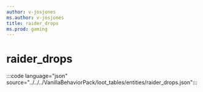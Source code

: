 ```yaml
---
author: v-josjones
ms.author: v-josjones
title: raider_drops
ms.prod: gaming
---
```


# raider_drops

:::code language="json" source="../../../VanillaBehaviorPack/loot_tables/entities/raider_drops.json":::